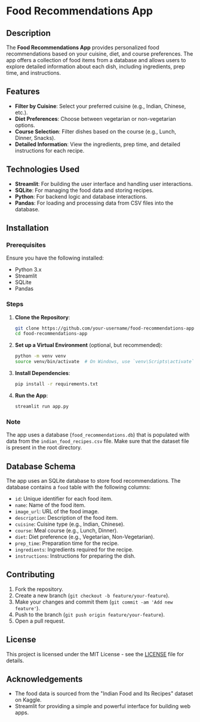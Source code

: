 # Food Recommendations App

## Description

The **Food Recommendations App** provides personalized food recommendations based on your cuisine, diet, and course preferences. The app offers a collection of food items from a database and allows users to explore detailed information about each dish, including ingredients, prep time, and instructions.

## Features

- **Filter by Cuisine**: Select your preferred cuisine (e.g., Indian, Chinese, etc.).
- **Diet Preferences**: Choose between vegetarian or non-vegetarian options.
- **Course Selection**: Filter dishes based on the course (e.g., Lunch, Dinner, Snacks).
- **Detailed Information**: View the ingredients, prep time, and detailed instructions for each recipe.

## Technologies Used

- **Streamlit**: For building the user interface and handling user interactions.
- **SQLite**: For managing the food data and storing recipes.
- **Python**: For backend logic and database interactions.
- **Pandas**: For loading and processing data from CSV files into the database.

## Installation

### Prerequisites

Ensure you have the following installed:
- Python 3.x
- Streamlit
- SQLite
- Pandas

### Steps

1. **Clone the Repository**:
    ```bash
    git clone https://github.com/your-username/food-recommendations-app.git
    cd food-recommendations-app
    ```

2. **Set up a Virtual Environment** (optional, but recommended):
    ```bash
    python -m venv venv
    source venv/bin/activate  # On Windows, use `venv\Scripts\activate`
    ```

3. **Install Dependencies**:
    ```bash
    pip install -r requirements.txt
    ```

4. **Run the App**:
    ```bash
    streamlit run app.py
    ```

### Note
The app uses a database (`food_recommendations.db`) that is populated with data from the `indian_food_recipes.csv` file. Make sure that the dataset file is present in the root directory.

## Database Schema

The app uses an SQLite database to store food recommendations. The database contains a `food` table with the following columns:

- `id`: Unique identifier for each food item.
- `name`: Name of the food item.
- `image_url`: URL of the food image.
- `description`: Description of the food item.
- `cuisine`: Cuisine type (e.g., Indian, Chinese).
- `course`: Meal course (e.g., Lunch, Dinner).
- `diet`: Diet preference (e.g., Vegetarian, Non-Vegetarian).
- `prep_time`: Preparation time for the recipe.
- `ingredients`: Ingredients required for the recipe.
- `instructions`: Instructions for preparing the dish.

## Contributing

1. Fork the repository.
2. Create a new branch (`git checkout -b feature/your-feature`).
3. Make your changes and commit them (`git commit -am 'Add new feature'`).
4. Push to the branch (`git push origin feature/your-feature`).
5. Open a pull request.

## License

This project is licensed under the MIT License - see the [LICENSE](LICENSE) file for details.

## Acknowledgements

- The food data is sourced from the "Indian Food and Its Recipes" dataset on Kaggle.
- Streamlit for providing a simple and powerful interface for building web apps.

